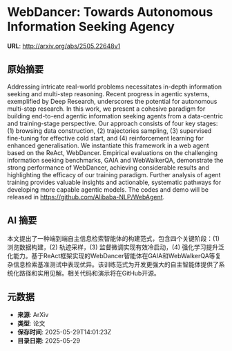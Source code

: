 # WebDancer: Towards Autonomous Information Seeking Agency

**URL**: http://arxiv.org/abs/2505.22648v1

## 原始摘要

Addressing intricate real-world problems necessitates in-depth information
seeking and multi-step reasoning. Recent progress in agentic systems,
exemplified by Deep Research, underscores the potential for autonomous
multi-step research. In this work, we present a cohesive paradigm for building
end-to-end agentic information seeking agents from a data-centric and
training-stage perspective. Our approach consists of four key stages: (1)
browsing data construction, (2) trajectories sampling, (3) supervised
fine-tuning for effective cold start, and (4) reinforcement learning for
enhanced generalisation. We instantiate this framework in a web agent based on
the ReAct, WebDancer. Empirical evaluations on the challenging information
seeking benchmarks, GAIA and WebWalkerQA, demonstrate the strong performance of
WebDancer, achieving considerable results and highlighting the efficacy of our
training paradigm. Further analysis of agent training provides valuable
insights and actionable, systematic pathways for developing more capable
agentic models. The codes and demo will be released in
https://github.com/Alibaba-NLP/WebAgent.


## AI 摘要

本文提出了一种端到端自主信息检索智能体的构建范式，包含四个关键阶段：(1) 浏览数据构建，(2) 轨迹采样，(3) 监督微调实现有效冷启动，(4) 强化学习提升泛化能力。基于ReAct框架实现的WebDancer智能体在GAIA和WebWalkerQA等复杂信息检索基准测试中表现优异。该训练范式为开发更强大的自主智能体提供了系统化路径和实用见解。相关代码和演示将在GitHub开源。

## 元数据

- **来源**: ArXiv
- **类型**: 论文
- **保存时间**: 2025-05-29T14:01:23Z
- **目录日期**: 2025-05-29
